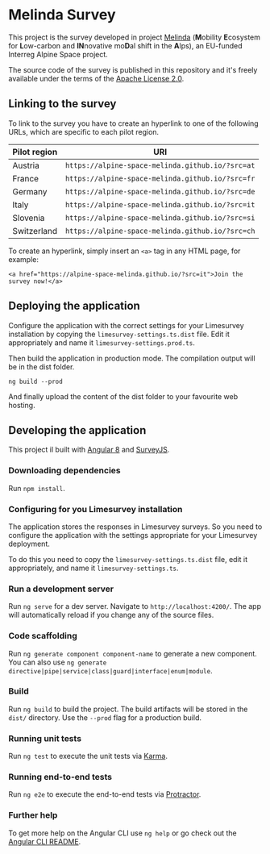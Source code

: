 # Melinda Survey

This project is the survey developed in project [Melinda](https://www.alpine-space.eu/projects/melinda/en/home) (**M**obility **E**cosystem for **L**ow-carbon and **IN**novative mo**D**al shift in the **A**lps), an EU-funded Interreg Alpine Space project.

The source code of the survey is published in this repository and it's freely available under the terms of the [Apache License 2.0](https://spdx.org/licenses/Apache-2.0.html).

## Linking to the survey

To link to the survey you have to create an hyperlink to one of the following URLs, which are specific to each pilot region.

|Pilot region|URI                                             |
|------------|------------------------------------------------|
|Austria     |`https://alpine-space-melinda.github.io/?src=at`|
|France      |`https://alpine-space-melinda.github.io/?src=fr`|
|Germany     |`https://alpine-space-melinda.github.io/?src=de`|
|Italy       |`https://alpine-space-melinda.github.io/?src=it`|
|Slovenia    |`https://alpine-space-melinda.github.io/?src=si`|
|Switzerland |`https://alpine-space-melinda.github.io/?src=ch`|

To create an hyperlink, simply insert an `<a>` tag in any HTML page, for example:

```
<a href="https://alpine-space-melinda.github.io/?src=it">Join the survey now!</a>
```

## Deploying the application

Configure the application with the correct settings for your Limesurvey installation by copying the `limesurvey-settings.ts.dist` file. Edit it appropriately and name it `limesurvey-settings.prod.ts`. 

Then build the application in production mode. The compilation output will be in the dist folder.

```
ng build --prod
```

And finally upload the content of the dist folder to your favourite web hosting.

## Developing the application

This project il built with [Angular 8](https://angular.io) and [SurveyJS](https://surveyjs.io).

### Downloading dependencies

Run `npm install`.

### Configuring for you Limesurvey installation

The application stores the responses in Limesurvey surveys. So you need to configure the application with the settings appropriate for your Limesurvey deployment.

To do this you need to copy the `limesurvey-settings.ts.dist` file, edit it appropriately, and name it `limesurvey-settings.ts`.

### Run a development server

Run `ng serve` for a dev server. Navigate to `http://localhost:4200/`. The app will automatically reload if you change any of the source files.

### Code scaffolding

Run `ng generate component component-name` to generate a new component. You can also use `ng generate directive|pipe|service|class|guard|interface|enum|module`.

### Build

Run `ng build` to build the project. The build artifacts will be stored in the `dist/` directory. Use the `--prod` flag for a production build.

### Running unit tests

Run `ng test` to execute the unit tests via [Karma](https://karma-runner.github.io).

### Running end-to-end tests

Run `ng e2e` to execute the end-to-end tests via [Protractor](http://www.protractortest.org/).

### Further help

To get more help on the Angular CLI use `ng help` or go check out the [Angular CLI README](https://github.com/angular/angular-cli/blob/master/README.md).
